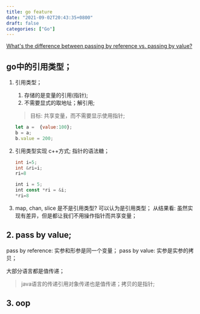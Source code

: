 ```yaml
---
title: go feature
date: "2021-09-02T20:43:35+0800"
draft: false
categories: ["Go"]
---
```

[What's the difference between passing by reference vs. passing by value?](https://stackoverflow.com/questions/373419/whats-the-difference-between-passing-by-reference-vs-passing-by-value)

## go中的引用类型；
1. 引用类型；
    1. 存储的是变量的引用(指针);
    2. 不需要显式的取地址；解引用;
    >目标: 共享变量，而不需要显示使用指针;
    ```js 
    let a =  {value:100};
    b = a;
    b.value = 200;
    ```
    
2. 引用类型实现
   c++方式; 
   指针的语法糖；
    ```c
    int i=5;
    int &ri=i;
    ri=8
   ```
    ```js
    int i = 5;
    int const *ri = &i;
    *ri=8
    ```   


3. map, chan, slice 是不是引用类型?
    可以认为是引用类型；
    从结果看: 虽然实现有差异，但是都让我们不用操作指针而共享变量；



## 2. pass by value;

pass by reference: 实参和形参是同一个变量；
pass by value: 实参是实参的拷贝；

大部分语言都是值传递；
> java语言的传递引用对象传递也是值传递；拷贝的是指针;


## 3. oop



